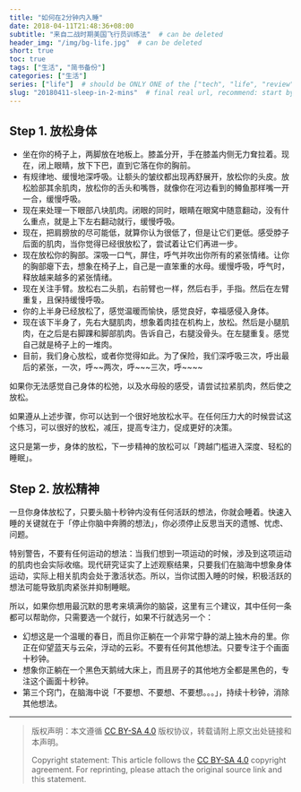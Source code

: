```yaml
---
title: "如何在2分钟内入睡"
date: 2018-04-11T21:48:36+08:00
subtitle: "来自二战时期美国飞行员训练法"  # can be deleted
header_img: "/img/bg-life.jpg"  # can be deleted
short: true
toc: true
tags: ["生活", "简书备份"]
categories: ["生活"]
series: ["life"]  # should be ONLY ONE of the ["tech", "life", "review"]
slug: "20180411-sleep-in-2-mins"  # final real url, recommend: start by date, follow lower case words with hyphen splitter. E.g., `20230316-text-title`
---
```


## Step 1. 放松身体

* 坐在你的椅子上，两脚放在地板上。膝盖分开，手在膝盖内侧无力耷拉着。现在，闭上眼睛，放下下巴，直到它落在你的胸前。
* 有规律地、缓慢地深呼吸。让额头的皱纹都出现再舒展开，放松你的头皮。放松脸部其余肌肉，放松你的舌头和嘴唇，就像你在河边看到的鳟鱼那样嘴一开一合，缓慢呼吸。
* 现在来处理一下眼部八块肌肉。闭眼的同时，眼睛在眼窝中随意翻动，没有什么重点，就是上下左右翻动就行，缓慢呼吸。
* 现在，把肩膀放的尽可能低，就算你认为很低了，但是让它们更低。感受脖子后面的肌肉，当你觉得已经很放松了，尝试着让它们再进一步。
* 现在放松你的胸部。深吸一口气，屏住，呼气并吹出你所有的紧张情绪。让你的胸部瘪下去，想象在椅子上，自己是一直笨重的水母。缓慢呼吸，呼气时，释放越来越多的紧张情绪。
* 现在关注手臂。放松右二头肌，右前臂也一样，然后右手，手指。然后在左臂重复，且保持缓慢呼吸。
* 你的上半身已经放松了，感觉温暖而愉快，感觉良好，幸福感侵入身体。
* 现在该下半身了，先右大腿肌肉，想象着肉挂在机构上，放松。然后是小腿肌肉，在之后是右脚踝和脚部肌肉。告诉自己，右腿没骨头。在左腿重复。感觉自己就是椅子上的一堆肉。
* 目前，我们身心放松，或者你觉得如此。为了保险，我们深呼吸三次，呼出最后的紧张，一次，呼\~\~两次，呼\~\~\~三次，呼\~\~\~\~

如果你无法感觉自己身体的松弛，以及水母般的感受，请尝试拉紧肌肉，然后使之放松。

如果遵从上述步骤，你可以达到一个很好地放松水平。在任何压力大的时候尝试这个练习，可以很好的放松，减压，提高专注力，促成更好的决策。

这只是第一步，身体的放松，下一步精神的放松可以「跨越门槛进入深度、轻松的睡眠」。

## Step 2. 放松精神

一旦你身体放松了，只要头脑十秒钟内没有任何活跃的想法，你就会睡着。快速入睡的关键就在于「停止你脑中奔腾的想法」，你必须停止反思当天的遗憾、忧虑、问题。

特别警告，不要有任何运动的想法：当我们想到一项运动的时候，涉及到这项运动的肌肉也会实际收缩。现代研究证实了上述观察结果，只要我们在脑海中想象身体运动，实际上相关肌肉会处于激活状态。所以，当你试图入睡的时候，积极活跃的想法可能导致肌肉紧张并抑制睡眠。

所以，如果你想用最沉默的思考来填满你的脑袋，这里有三个建议，其中任何一条都可以帮助你，只需要选一个就行，如果不行就选另一个：

* 幻想这是一个温暖的春日，而且你正躺在一个非常宁静的湖上独木舟的里。你正在仰望蓝天与云朵，浮动的云彩。不要有任何其他想法。只要专注于个画面十秒钟。
* 想象你正躺在一个黑色天鹅绒大床上，而且房子的其他地方全都是黑色的，专注这个画面十秒钟。
* 第三个窍门，在脑海中说「不要想、不要想、不要想。。。」，持续十秒钟，消除其他想法。

---

> 版权声明：本文遵循 [CC BY-SA 4.0](https://creativecommons.org/licenses/by-sa/4.0/deed.zh) 版权协议，转载请附上原文出处链接和本声明。
>
> Copyright statement: This article follows the [CC BY-SA 4.0](https://creativecommons.org/licenses/by-sa/4.0/deed.en) copyright agreement. For reprinting, please attach the original source link and this statement.
